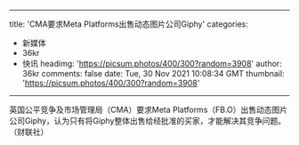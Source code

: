 
---
title: 'CMA要求Meta Platforms出售动态图片公司Giphy'
categories: 
 - 新媒体
 - 36kr
 - 快讯
headimg: 'https://picsum.photos/400/300?random=3908'
author: 36kr
comments: false
date: Tue, 30 Nov 2021 10:08:34 GMT
thumbnail: 'https://picsum.photos/400/300?random=3908'
---

<div>   
英国公平竞争及市场管理局（CMA）要求Meta Platforms（FB.O）出售动态图片公司Giphy，认为只有将Giphy整体出售给经批准的买家，才能解决其竞争问题。（财联社）  
</div>
            